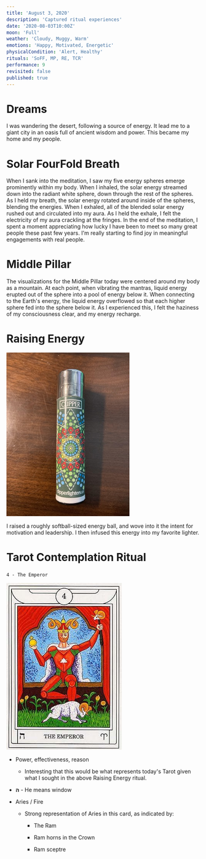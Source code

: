 ```yaml
---
title: 'August 3, 2020'
description: 'Captured ritual experiences'
date: '2020-08-03T10:00Z'
moon: 'Full'
weather: 'Cloudy, Muggy, Warm'
emotions: 'Happy, Motivated, Energetic'
physicalCondition: 'Alert, Healthy'
rituals: 'SoFF, MP, RE, TCR'
performance: 9
revisited: false
published: true
---
```


# Dreams

I was wandering the desert, following a source of energy. It lead me to a giant city in an oasis full of ancient wisdom and power. This became my home and my people.

# Solar FourFold Breath

When I sank into the meditation, I saw my five energy spheres emerge prominently within my body. When I inhaled, the solar energy streamed down into the radiant white sphere, down through the rest of the spheres. As I held my breath, the solar energy rotated around inside of the spheres, blending the energies. When I exhaled, all of the blended solar energy rushed out and circulated into my aura. As I held the exhale, I felt the electricity of my aura crackling at the fringes. In the end of the meditation, I spent a moment appreciating how lucky I have been to meet so many great people these past few years. I'm really starting to find joy in meaningful engagements with real people.

# Middle Pillar

The visualizations for the Middle Pillar today were centered around my body as a mountain. At each point, when vibrating the mantras, liquid energy erupted out of the sphere into a pool of energy below it. When connecting to the Earth's energy, the liquid energy overflowed so that each higher sphere fed into the sphere below it. As I experienced this, I felt the haziness of my consciousness clear, and my energy recharge.

# Raising Energy

![clipper-mandala-3](./clipper-mandala-3.jpg)

I raised a roughly softball-sized energy ball, and wove into it the intent for motivation and leadership. I then infused this energy into my favorite lighter.

# Tarot Contemplation Ritual

`4 - The Emperor`

![the-emperor](./the-emperor.jpg)

* Power, effectiveness, reason

    * Interesting that this would be what represents today's Tarot given what I sought in the above Raising Energy ritual.

* **ﬣ** - He means window

* Aries / Fire

    * Strong representation of Aries in this card, as indicated by:
        * The Ram

        * Ram horns in the Crown
        
        * Ram sceptre
